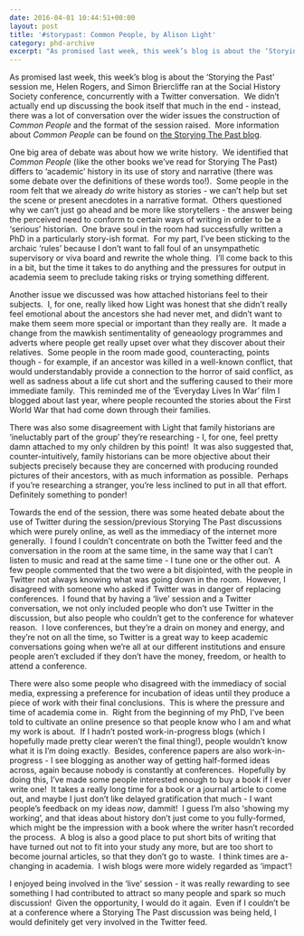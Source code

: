 ```yaml
---
date: 2016-04-01 10:44:51+00:00
layout: post
title: '#storypast: Common People, by Alison Light'
category: phd-archive
excerpt: "As promised last week, this week’s blog is about the ‘Storying the Past’ session me, Helen Rogers, and Simon Briercliffe ran at the Social History Society conference, concurrently with a Twitter conversation."
---
```


As promised last week, this week’s blog is about the ‘Storying the Past’ session me, Helen Rogers, and Simon Briercliffe ran at the Social History Society conference, concurrently with a Twitter conversation.  We didn’t actually end up discussing the book itself that much in the end - instead, there was a lot of conversation over the wider issues the construction of <cite>Common People</cite> and the format of the session raised.  More information about <cite>Common People</cite> can be found on [the Storying The Past blog](https://storyingthepast.wordpress.com/).

One big area of debate was about how we write history.  We identified that <cite>Common People</cite> (like the other books we’ve read for Storying The Past) differs to ‘academic’ history in its use of story and narrative (there was some debate over the definitions of these words too!).  Some people in the room felt that we already *do* write history as stories - we can’t help but set the scene or present anecdotes in a narrative format.  Others questioned why we can’t just go ahead and be more like storytellers - the answer being the perceived need to conform to certain ways of writing in order to be a ‘serious’ historian.  One brave soul in the room had successfully written a PhD in a particularly story-ish format.  For my part, I’ve been sticking to the archaic ‘rules’ because I don’t want to fall foul of an unsympathetic supervisory or viva board and rewrite the whole thing.  I’ll come back to this in a bit, but the time it takes to do anything and the pressures for output in academia seem to preclude taking risks or trying something different.

Another issue we discussed was how attached historians feel to their subjects.  I, for one, really liked how Light was honest that she didn’t really feel emotional about the ancestors she had never met, and didn’t want to make them seem more special or important than they really are.  It made a change from the mawkish sentimentality of geneaology programmes and adverts where people get really upset over what they discover about their relatives.  Some people in the room made good, counteracting, points though - for example, if an ancestor was killed in a well-known conflict, that would understandably provide a connection to the horror of said conflict, as well as sadness about a life cut short and the suffering caused to their more immediate family.  This reminded me of the ‘Everyday Lives In War’ film I blogged about last year, where people recounted the stories about the First World War that had come down through their families.    


There was also some disagreement with Light that family historians are ‘ineluctably part of the group’ they’re researching - I, for one, feel pretty damn attached to my only children by this point!  It was also suggested that, counter-intuitively, family historians can be more objective about their subjects precisely because they are concerned with producing rounded pictures of their ancestors, with as much information as possible.  Perhaps if you’re researching a stranger, you’re less inclined to put in all that effort.  Definitely something to ponder!

Towards the end of the session, there was some heated debate about the use of Twitter during the session/previous Storying The Past discussions which were purely online, as well as the immediacy of the internet more generally.  I found I couldn’t concentrate on both the Twitter feed and the conversation in the room at the same time, in the same way that I can’t listen to music and read at the same time - I tune one or the other out.  A few people commented that the two were a bit disjointed, with the people in Twitter not always knowing what was going down in the room.  However, I disagreed with someone who asked if Twitter was in danger of replacing conferences.  I found that by having a ‘live’ session and a Twitter conversation, we not only included people who don’t use Twitter in the discussion, but also people who couldn’t get to the conference for whatever reason.  I love conferences, but they’re a drain on money and energy, and they’re not on all the time, so Twitter is a great way to keep academic conversations going when we’re all at our different institutions and ensure people aren’t excluded if they don’t have the money, freedom, or health to attend a conference.

There were also some people who disagreed with the immediacy of social media, expressing a preference for incubation of ideas until they produce a piece of work with their final conclusions.  This is where the pressure and time of academia come in.  Right from the beginning of my PhD, I’ve been told to cultivate an online presence so that people know who I am and what my work is about.  If I hadn’t posted work-in-progress blogs (which I hopefully made pretty clear weren’t the final thing!), people wouldn’t know what it is I’m doing exactly.  Besides, conference papers are also work-in-progress - I see blogging as another way of getting half-formed ideas across, again because nobody is constantly at conferences.  Hopefully by doing this, I’ve made some people interested enough to buy a book if I ever write one!  It takes a really long time for a book or a journal article to come out, and maybe I just don’t like delayed gratification that much - I want people’s feedback on my ideas *now*, dammit!  I guess I’m also ‘showing my working’, and that ideas about history don’t just come to you fully-formed, which might be the impression with a book where the writer hasn’t recorded the process.  A blog is also a good place to put short bits of writing that have turned out not to fit into your study any more, but are too short to become journal articles, so that they don’t go to waste.  I think times are a-changing in academia.  I wish blogs were more widely regarded as ‘impact’!

I enjoyed being involved in the ‘live’ session - it was really rewarding to see something I had contributed to attract so many people and spark so much discussion!  Given the opportunity, I would do it again.  Even if I couldn’t be at a conference where a Storying The Past discussion was being held, I would definitely get very involved in the Twitter feed.
